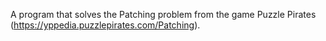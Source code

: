 A program that solves the Patching problem from the game Puzzle Pirates (https://yppedia.puzzlepirates.com/Patching).
